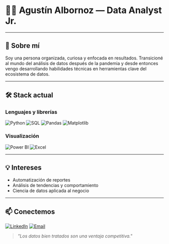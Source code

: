 # 👨‍💻 Agustín Albornoz — Data Analyst Jr.

---

## 🧠 Sobre mí

Soy una persona organizada, curiosa y enfocada en resultados. Transicioné al mundo del análisis de datos después de la pandemia y desde entonces vengo desarrollando habilidades técnicas en 
herramientas clave del ecosistema de datos.

---

## 🛠️ Stack actual

### Lenguajes y librerías

![Python](https://img.shields.io/badge/Python-3776AB?style=for-the-badge&logo=python&logoColor=white)
![SQL](https://img.shields.io/badge/SQL-336791?style=for-the-badge&logo=postgresql&logoColor=white)
![Pandas](https://img.shields.io/badge/Pandas-150458?style=for-the-badge&logo=pandas&logoColor=white)
![Matplotlib](https://img.shields.io/badge/Matplotlib-11557C?style=for-the-badge&logo=plotly&logoColor=white)

### Visualización

![Power BI](https://img.shields.io/badge/Power%20BI-F2C811?style=for-the-badge&logo=powerbi&logoColor=black)
![Excel](https://img.shields.io/badge/Excel-217346?style=for-the-badge&logo=microsoft-excel&logoColor=white)

---

## 💡 Intereses

- Automatización de reportes
- Análisis de tendencias y comportamiento
- Ciencia de datos aplicada al negocio

---

## 📫 Conectemos

[![LinkedIn](https://img.shields.io/badge/LinkedIn-0A66C2?style=for-the-badge&logo=linkedin&logoColor=white)](https://www.linkedin.com/in/agustin-felix-albornoz-bruschetti-986391178/)
[![Email](https://img.shields.io/badge/Email-D14836?style=for-the-badge&logo=gmail&logoColor=white)](mailto:afalbornozbruschetti@gmail.com)

> _"Los datos bien tratados son una ventaja competitiva."_

<!--
**Albornoz-Agustin/Albornoz-Agustin** is a ✨ _special_ ✨ repository because its `README.md` (this file) appears on your GitHub profile.

